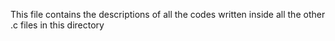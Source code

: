 This file contains the descriptions of all the codes written inside all the other .c files in this directory

